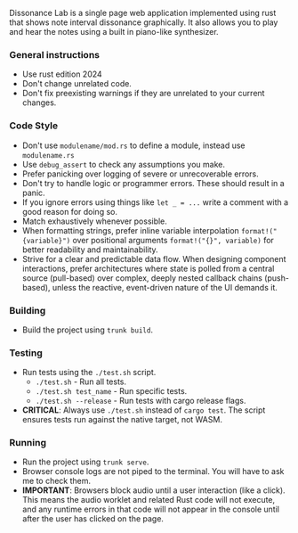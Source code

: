 Dissonance Lab is a single page web application implemented using rust that shows note interval dissonance graphically.
It also allows you to play and hear the notes using a built in piano-like synthesizer.

### General instructions
- Use rust edition 2024
- Don't change unrelated code.
- Don't fix preexisting warnings if they are unrelated to your current changes.

### Code Style
- Don't use `modulename/mod.rs` to define a module, instead use `modulename.rs`
- Use `debug_assert` to check any assumptions you make.
- Prefer panicking over logging of severe or unrecoverable errors.
- Don't try to handle logic or programmer errors. These should result in a panic.
- If you ignore errors using things like `let _ = ...` write a comment with a good reason for doing so.
- Match exhaustively whenever possible.
- When formatting strings, prefer inline variable interpolation `format!("{variable}")` over positional arguments `format!("{}", variable)` for better readability and maintainability.
- Strive for a clear and predictable data flow. When designing component interactions, prefer architectures where state is polled from a central source (pull-based) over complex, deeply nested callback chains (push-based), unless the reactive, event-driven nature of the UI demands it.

### Building
- Build the project using `trunk build`.

### Testing
- Run tests using the `./test.sh` script.
  - `./test.sh` - Run all tests.
  - `./test.sh test_name` - Run specific tests.
  - `./test.sh --release` - Run tests with cargo release flags.
- **CRITICAL**: Always use `./test.sh` instead of `cargo test`. The script ensures tests run against the native target, not WASM.

### Running
- Run the project using `trunk serve`.
- Browser console logs are not piped to the terminal. You will have to ask me to check them.
- **IMPORTANT**: Browsers block audio until a user interaction (like a click). This means the audio worklet and related Rust code will not execute, and any runtime errors in that code will not appear in the console until after the user has clicked on the page.